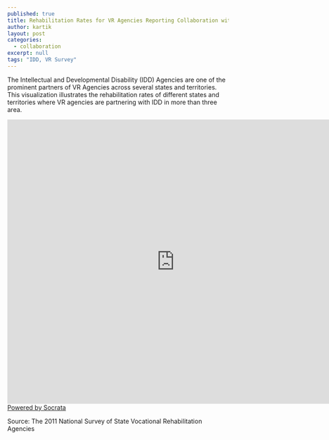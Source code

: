 ```yaml
---
published: true
title: Rehabilitation Rates for VR Agencies Reporting Collaboration with IDD Agencies in Three or More Areas
author: kartik
layout: post
categories: 
  - collaboration
excerpt: null
tags: "IDD, VR Survey"
---
```


The Intellectual and Developmental Disability (IDD) Agencies are one of the prominent partners of VR Agencies across several states and territories. This visualization illustrates the rehabilitation rates of different states and territories where VR agencies are partnering with IDD in more than three area. 

<div><iframe width="760px" height="646px" frameborder="0" scrolling="no" src="https://opendata.socrata.com/w/ctsz-c6i9/y34g-bnf3?cur=YQwX6ge3_Je&amp;from=root"></iframe><a href="http://www.socrata.com/" target="_blank">Powered by Socrata</a>

</div>
<p>Source: The 2011 National Survey of State Vocational Rehabilitation Agencies</p>
